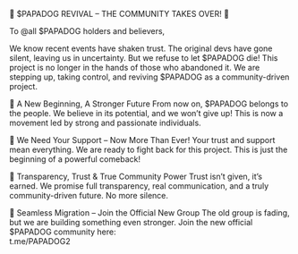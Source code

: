 🚨 $PAPADOG REVIVAL – THE COMMUNITY TAKES OVER! 🚨

To @all $PAPADOG holders and believers,

We know recent events have shaken trust. The original devs have gone silent, leaving us in uncertainty. But we refuse to let $PAPADOG die! This project is no longer in the hands of those who abandoned it. We are stepping up, taking control, and reviving $PAPADOG as a community-driven project.

🔹 A New Beginning, A Stronger Future
From now on, $PAPADOG belongs to the people. We believe in its potential, and we won’t give up! This is now a movement led by strong and passionate individuals.  

🔹 We Need Your Support – Now More Than Ever!
Your trust and support mean everything. We are ready to fight back for this project. This is just the beginning of a powerful comeback!

🔹 Transparency, Trust & True Community Power
Trust isn’t given, it’s earned. We promise full transparency, real communication, and a truly community-driven future. No more silence.

🔹 Seamless Migration – Join the Official New Group
The old group is fading, but we are building something even stronger. Join the new official $PAPADOG community here:  
t.me/PAPADOG2
